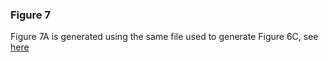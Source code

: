 ### Figure 7  
Figure 7A is generated using the same file used to generate Figure 6C, see [here](https://github.com/dvalenzano/Fig6/tree/master/Fig6C) 
